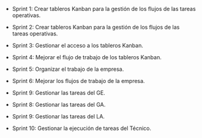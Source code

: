 - Sprint 1: Crear tableros Kanban para la gestión de los flujos de las tareas operativas.
- Sprint 2: Crear tableros Kanban para la gestión de los flujos de las tareas operativas.
- Sprint 3: Gestionar el acceso a los tableros Kanban.
- Sprint 4: Mejorar el flujo de trabajo de los tableros Kanban.
- Sprint 5: Organizar el trabajo de la empresa. 
- Sprint 6: Mejorar los flujos de trabajo de la empresa.

- Sprint 9: Gestionar las tareas del GE. 

- Sprint 8: Gestionar las tareas del GA. 
- Sprint 9: Gestionar las tareas del LA. 
- Sprint 10: Gestionar la ejecución de tareas del Técnico. 